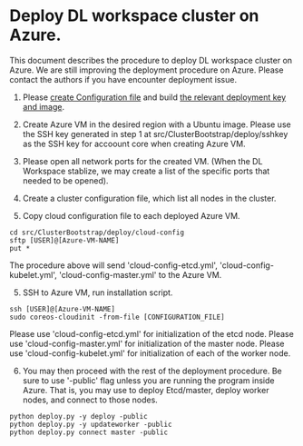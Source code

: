 # Deploy DL workspace cluster on Azure. 

This document describes the procedure to deploy DL workspace cluster on Azure. We are still improving the deployment procedure on Azure. Please contact the authors if you have encounter deployment issue. 

1. Please [create Configuration file](Configuration.md) and build [the relevant deployment key and image](Build.md).

2. Create Azure VM in the desired region with a Ubuntu image.  Please use the SSH key generated in step 1 at src/ClusterBootstrap/deploy/sshkey as the SSH key for accoount core when creating Azure VM. 

3. Please open all network ports for the created VM. (When the DL Workspace stablize, we may create a list of the specific ports that needed to be opened). 

4. Create a cluster configuration file, which list all nodes in the cluster. 

4. Copy cloud configuration file to each deployed Azure VM.
  ```
  cd src/ClusterBootstrap/deploy/cloud-config
  sftp [USER]@[Azure-VM-NAME]
  put *
  ```
  The procedure above will send 'cloud-config-etcd.yml', 'cloud-config-kubelet.yml', 'cloud-config-master.yml' to the Azure VM. 

5. SSH to Azure VM, run installation script. 
  ```
  ssh [USER]@[Azure-VM-NAME]
  sudo coreos-cloudinit -from-file [CONFIGURATION_FILE]
  ```
  Please use 'cloud-config-etcd.yml' for initialization of the etcd node. Please use 'cloud-config-master.yml' for initialization of the master node. Please use 'cloud-config-kubelet.yml' for initialization of each of the worker node. 

6. You may then proceed with the rest of the deployment procedure. Be sure to use '-public' flag unless you are running the program inside Azure. That is, you may use to deploy Etcd/master, deploy worker nodes, and connect to those nodes. 
  ```
  python deploy.py -y deploy -public
  python deploy.py -y updateworker -public 
  python deploy.py connect master -public
  ```
    

